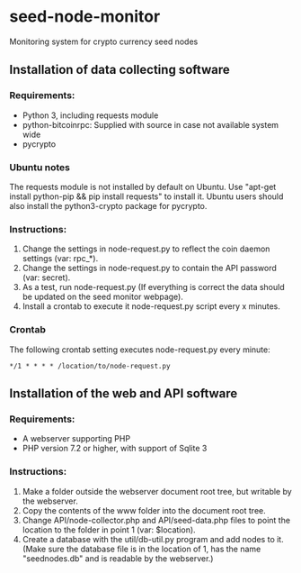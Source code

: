 # seed-node-monitor
Monitoring system for crypto currency seed nodes


## Installation of data collecting software

### Requirements:
* Python 3, including requests module
* python-bitcoinrpc: Supplied with source in case not available system wide
* pycrypto

### Ubuntu notes
The requests module is not installed by default on Ubuntu. Use "apt-get install python-pip && pip install requests" to install it.
Ubuntu users should also install the python3-crypto package for pycrypto.

### Instructions:
1. Change the settings in node-request.py to reflect the coin daemon settings (var: rpc_*).
2. Change the settings in node-request.py to contain the API password (var: secret).
3. As a test, run node-request.py (If everything is correct the data should be updated on the seed monitor webpage).
4. Install a crontab to execute it node-request.py script every x minutes.

### Crontab
The following crontab setting executes node-request.py every minute:

`*/1 * * * * /location/to/node-request.py`


## Installation of the web and API software

### Requirements:
* A webserver supporting PHP
* PHP version 7.2 or higher, with support of Sqlite 3

### Instructions:
1. Make a folder outside the webserver document root tree, but writable by the webserver.
2. Copy the contents of the www folder into the document root tree.
3. Change API/node-collector.php and API/seed-data.php files to point the location to the folder in point 1 (var: $location).
4. Create a database with the util/db-util.py program and add nodes to it. (Make sure the database file is in the 
   location of 1, has the name "seednodes.db" and is readable by the webserver.)
